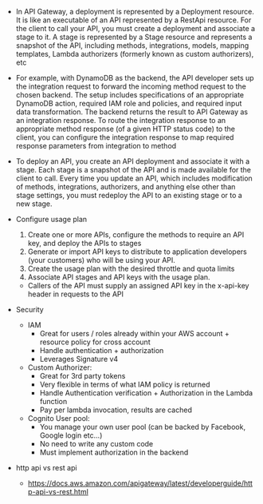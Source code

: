 - In API Gateway, a deployment is represented by a Deployment resource. It is like an executable of an API represented by a RestApi resource. For the client to call your API, you must create a deployment and associate a stage to it. A stage is represented by a Stage resource and represents a snapshot of the API, including methods, integrations, models, mapping templates, Lambda authorizers (formerly known as custom authorizers), etc

- For example, with DynamoDB as the backend, the API developer sets up the integration request to forward the incoming method request to the chosen backend. The setup includes specifications of an appropriate DynamoDB action, required IAM role and policies, and required input data transformation. The backend returns the result to API Gateway as an integration response. To route the integration response to an appropriate method response (of a given HTTP status code) to the client, you can configure the integration response to map required response parameters from integration to method

- To deploy an API, you create an API deployment and associate it with a stage. Each stage is a snapshot of the API and is made available for the client to call. Every time you update an API, which includes modification of methods, integrations, authorizers, and anything else other than stage settings, you must redeploy the API to an existing stage or to a new stage.

- Configure usage plan

  1. Create one or more APIs, configure the methods to require an API key, and deploy the APIs to stages
  2. Generate or import API keys to distribute to application developers (your customers) who will be using your API.
  3. Create the usage plan with the desired throttle and quota limits
  4. Associate API stages and API keys with the usage plan.

  - Callers of the API must supply an assigned API key in the x-api-key header in requests to the API

- Security

  - IAM
    - Great for users / roles already within your AWS account + resource policy for cross account
    - Handle authentication + authorization
    - Leverages Signature v4
  - Custom Authorizer:
    - Great for 3rd party tokens
    - Very flexible in terms of what IAM policy is returned
    - Handle Authentication verification + Authorization in the Lambda function
    - Pay per lambda invocation, results are cached
  - Cognito User pool:
    - You manage your own user pool (can be backed by Facebook, Google login etc...)
    - No need to write any custom code
    - Must implement authorization in the backend

- http api vs rest api
  - https://docs.aws.amazon.com/apigateway/latest/developerguide/http-api-vs-rest.html
